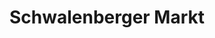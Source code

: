 ---
title: "Schwalenberger Markt"
url: /schieder-schwalenberg/schwalenberger-markt/
shop: Supermarkt
---